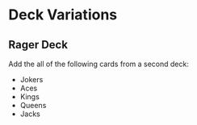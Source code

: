 # Deck Variations

## Rager Deck

Add the all of the following cards from a second deck:
- Jokers
- Aces
- Kings
- Queens
- Jacks

